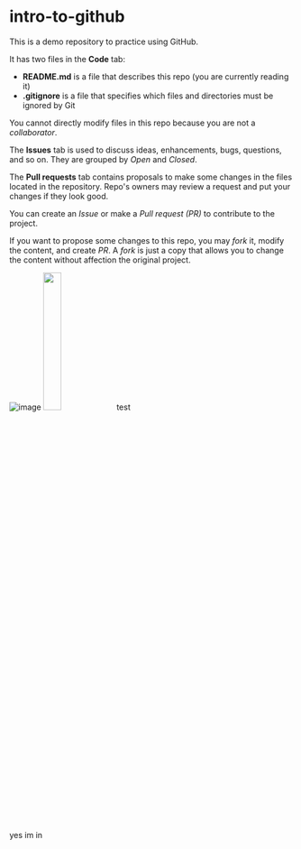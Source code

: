 # intro-to-github

This is a demo repository to practice using GitHub.

It has two files in the **Code** tab:

- **README.md** is a file that describes this repo (you are currently reading it)
- **.gitignore** is a file that specifies which files and directories must be ignored by Git

You cannot directly modify files in this repo because you are not a _collaborator_.

The **Issues** tab is used to discuss ideas, enhancements, bugs, questions, and so on. They are grouped by _Open_ and _Closed_.

The **Pull requests** tab contains proposals to make some changes in the files located in the repository. Repo's owners may review a request and put your changes if they look good.

You can create an _Issue_ or make a _Pull request (PR)_ to contribute to the project.

If you want to propose some changes to this repo, you may _fork_ it, modify the content, and create _PR_. A _fork_ is just a copy that allows you to change the content without affection the original project.

![image](https://user-images.githubusercontent.com/89562897/141726946-c73038f0-5c1a-4a9c-8f42-b6a114a59ead.png?v=4&s=20000)
<img src="https://user-images.githubusercontent.com/89562897/141726946-c73038f0-5c1a-4a9c-8f42-b6a114a59ead.png" width="25%" height="25%">
test

yes im in
